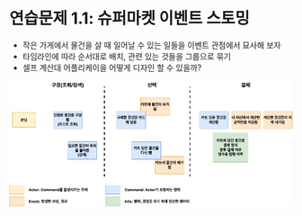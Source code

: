# 연습문제 1.1: 슈퍼마켓 이벤트 스토밍
- 작은 가게에서 물건을 살 때 일어날 수 있는 일들을 이벤트 관점에서 묘사해 보자
- 타임라인에 따라 순서대로 배치, 관련 있는 것들을 그룹으로 묶기
- 셀프 계산대 어플리케이을 어떻게 디자인 할 수 있을까?

![연습문제 1.1 이벤트스토밍](연습문제1.1%20이벤트스토밍.png)
